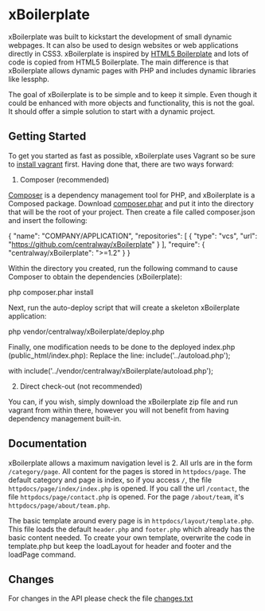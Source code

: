 xBoilerplate
==================================

xBoilerplate was built to kickstart the development of small dynamic webpages. It can also be used to design
websites or web applications directly in CSS3. xBoilerplate is inspired by [HTML5 Boilerplate](http://html5boilerplate.com/)
and lots of code is copied from HTML5 Boilerplate. The main difference is that xBoilerplate allows dynamic pages
with PHP and includes dynamic libraries like lessphp.

The goal of xBoilerplate is to be simple and to keep it simple. Even though it could be enhanced with more objects
and functionality, this is not the goal. It should offer a simple solution to start with a dynamic project.


Getting Started
---------------
To get you started as fast as possible, xBoilerplate uses Vagrant so be sure to
[install vagrant](http://vagrantup.com/docs/getting-started/index.html) first. Having done that, there are two ways forward:

1) Composer (recommended)

[Composer](http://getcomposer.org/doc/00-intro.md) is a dependency management tool for PHP, and xBoilerplate is a
Composed package. Download [composer.phar](http://getcomposer.org/composer.phar) and put it into the directory that
will be the root of your project. Then create a file called composer.json and insert the following:

{
    "name": "COMPANY/APPLICATION",
    "repositories": [
        {
            "type": "vcs",
            "url": "https://github.com/centralway/xBoilerplate"
        }
    ],
    "require": {
        "centralway/xBoilerplate": ">=1.2"
    }
}

Within the directory you created, run the following command to cause Composer to obtain the dependencies (xBoilerplate):

php composer.phar install

Next, run the auto-deploy script that will create a skeleton xBoilerplate application:

php vendor/centralway/xBoilerplate/deploy.php

Finally, one modification needs to be done to the deployed index.php (public_html/index.php):
Replace the line:
 include('../autoload.php');
 
with
 include('../vendor/centralway/xBoilerplate/autoload.php');


2) Direct check-out (not recommended)

You can, if you wish, simply download the xBoilerplate zip file and run vagrant from within there, however you will not
benefit from having dependency management built-in.


Documentation
-------------
xBoilerplate allows a maximum navigation level is 2. All urls are in the form `/category/page`. All content for the
pages is stored in `httpdocs/page`. The default category and page is index, so if you access `/`, the file
`httpdocs/page/index/index.php` is opened. If you call the url `/contact`, the file `httpdocs/page/contact.php`
is opened. For the page `/about/team`, it's `httpdocs/page/about/team.php`.

The basic template around every page is in `httpdocs/layout/template.php`. This file loads the default `header.php` and
`footer.php` which already has the basic content needed. To create your own template, overwrite the code in template.php
but keep the loadLayout for header and footer and the loadPage command.



Changes
-------
For changes in the API please check the file [changes.txt](https://github.com/ruflin/xBoilerplate/blob/master/changes.txt)
